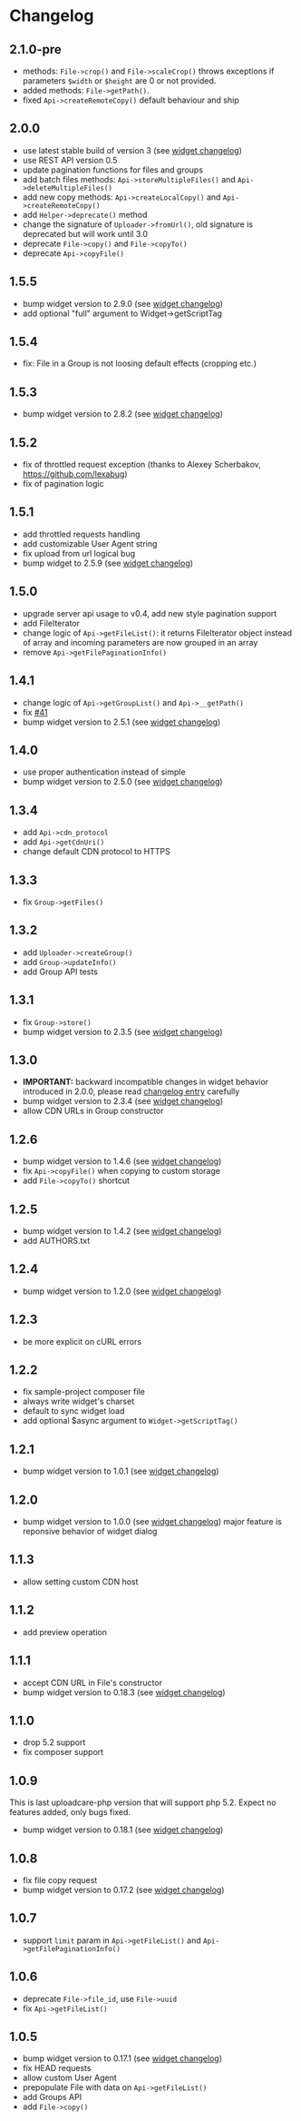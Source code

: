 # Changelog

## 2.1.0-pre
- methods: `File->crop()` and `File->scaleCrop()` throws exceptions if parameters `$width` or `$height` are 0 or not provided.
- added methods: `File->getPath()`.
- fixed `Api->createRemoteCopy()` default behaviour and ship

## 2.0.0
- use latest stable build of version 3 (see [widget changelog][widget changelog])
- use REST API version 0.5
- update pagination functions for files and groups
- add batch files methods: `Api->storeMultipleFiles()` and `Api->deleteMultipleFiles()`
- add new copy methods: `Api->createLocalCopy()` and `Api->createRemoteCopy()`
- add `Helper->deprecate()` method
- change the signature of `Uploader->fromUrl()`, old signature is deprecated but will work until 3.0
- deprecate `File->copy()` and `File->copyTo()`
- deprecate `Api->copyFile()`

## 1.5.5
- bump widget version to 2.9.0 (see [widget changelog][widget changelog])
- add optional "full" argument to Widget->getScriptTag

## 1.5.4
- fix: File in a Group is not loosing default effects (cropping etc.)

## 1.5.3
- bump widget version to 2.8.2 (see [widget changelog][widget changelog])

## 1.5.2
- fix of throttled request exception (thanks to Alexey Scherbakov, https://github.com/lexabug)
- fix of pagination logic

## 1.5.1
- add throttled requests handling
- add customizable User Agent string
- fix upload from url logical bug
- bump widget to 2.5.9 (see [widget changelog][widget changelog])

## 1.5.0
- upgrade server api usage to v0.4, add new style pagination support
- add FileIterator
- change logic of `Api->getFileList()`: it returns FileIterator object instead of array
  and incoming parameters are now grouped in an array
- remove `Api->getFilePaginationInfo()`

## 1.4.1
- change logic of `Api->getGroupList()` and `Api->__getPath()`
- fix [#41](https://github.com/uploadcare/uploadcare-php/issues/41)
- bump widget version to 2.5.1 (see [widget changelog][widget changelog])

## 1.4.0
- use proper authentication instead of simple
- bump widget version to 2.5.0 (see [widget changelog][widget changelog])

## 1.3.4
- add `Api->cdn_protocol`
- add `Api->getCdnUri()`
- change default CDN protocol to HTTPS

## 1.3.3
- fix `Group->getFiles()`

## 1.3.2
- add `Uploader->createGroup()`
- add `Group->updateInfo()`
- add Group API tests

## 1.3.1
- fix `Group->store()`
- bump widget version to 2.3.5 (see [widget changelog][widget changelog])

## 1.3.0
- **IMPORTANT:** backward incompatible changes in widget behavior introduced in 2.0.0, please read
  [changelog entry](https://github.com/uploadcare/uploadcare-widget/blob/master/HISTORY.markdown#200-20022015)
  carefully
- bump widget version to 2.3.4 (see [widget changelog][widget changelog])
- allow CDN URLs in Group constructor

## 1.2.6
- bump widget version to 1.4.6 (see [widget changelog][widget changelog])
- fix `Api->copyFile()` when copying to custom storage
- add `File->copyTo()` shortcut

## 1.2.5
- bump widget version to 1.4.2 (see [widget changelog][widget changelog])
- add AUTHORS.txt

## 1.2.4
- bump widget version to 1.2.0 (see [widget changelog][widget changelog])

## 1.2.3
- be more explicit on cURL errors

## 1.2.2
- fix sample-project composer file
- always write widget's charset
- default to sync widget load
- add optional $async argument to `Widget->getScriptTag()`

## 1.2.1
- bump widget version to 1.0.1 (see [widget changelog][widget changelog])

## 1.2.0
- bump widget version to 1.0.0 (see [widget changelog][widget changelog])
    major feature is reponsive behavior of widget dialog

## 1.1.3
- allow setting custom CDN host

## 1.1.2
- add preview operation

## 1.1.1
- accept CDN URL in File's constructor
- bump widget version to 0.18.3 (see [widget changelog][widget changelog])

## 1.1.0
- drop 5.2 support
- fix composer support

## 1.0.9

This is last uploadcare-php version that will support php 5.2. Expect no features added, only bugs fixed.
- bump widget version to 0.18.1 (see [widget changelog][widget changelog])

## 1.0.8

- fix file copy request
- bump widget version to 0.17.2 (see [widget changelog][widget changelog])

## 1.0.7

- support `limit` param in `Api->getFileList()` and `Api->getFilePaginationInfo()`

## 1.0.6

- deprecate `File->file_id`, use `File->uuid`
- fix `Api->getFileList()`

## 1.0.5

- bump widget version to 0.17.1 (see [widget changelog][widget changelog])
- fix HEAD requests
- allow custom User Agent
- prepopulate File with data on `Api->getFileList()`
- add Groups API
- add `File->copy()`

[widget changelog]: https://github.com/uploadcare/uploadcare-widget/blob/master/HISTORY.markdown
